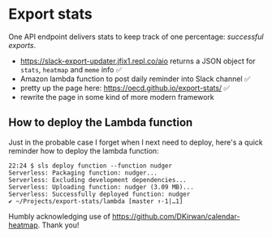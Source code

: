 # Export stats

One API endpoint delivers stats to keep track of one percentage: _successful exports_.

* https://slack-export-updater.jfix1.repl.co/aio returns a JSON object for `stats`, `heatmap` and `meme` info ✅
* Amazon lambda function to post daily reminder into Slack channel ✅
* pretty up the page here: https://oecd.github.io/export-stats/ ✅
* rewrite the page in some kind of more modern framework

## How to deploy the Lambda function

Just in the probable case I forget when I next need to deploy, here's a quick reminder how to deploy the lambda function:

    22:24 $ sls deploy function --function nudger
    Serverless: Packaging function: nudger...
    Serverless: Excluding development dependencies...
    Serverless: Uploading function: nudger (3.09 MB)...
    Serverless: Successfully deployed function: nudger
    ✔ ~/Projects/export-stats/lambda [master ↑·1|…1]


Humbly acknowledging use of https://github.com/DKirwan/calendar-heatmap. Thank you!
